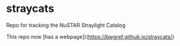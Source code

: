 # straycats
Repo for tracking the NuSTAR Straylight Catalog

This repo now [has a webpage])(https://bwgref.github.io/straycats/)
